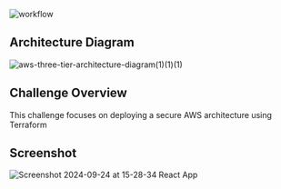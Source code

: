 ![workflow](https://github.com/zablon-oigo/cfs-aws-security-challenge-with-terrafrom/actions/workflows/main.yml/badge.svg)

## Architecture Diagram
![aws-three-tier-architecture-diagram(1)(1)(1)](https://github.com/user-attachments/assets/783ab906-07ee-4896-a157-df1bc35fdeb5)

## Challenge Overview
This challenge focuses on deploying a secure  AWS architecture using Terraform

## Screenshot
![Screenshot 2024-09-24 at 15-28-34 React App](https://github.com/user-attachments/assets/de005675-7970-4a62-8015-869e5ab8919c)
